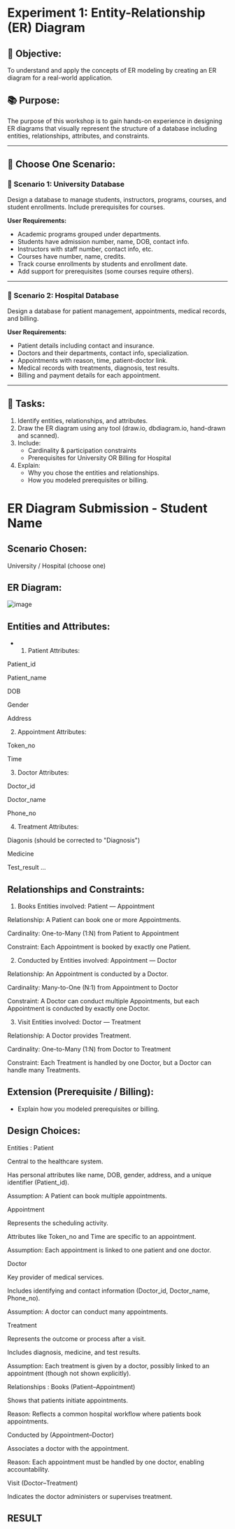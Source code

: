# Experiment 1: Entity-Relationship (ER) Diagram

## 🎯 Objective:
To understand and apply the concepts of ER modeling by creating an ER diagram for a real-world application.

## 📚 Purpose:
The purpose of this workshop is to gain hands-on experience in designing ER diagrams that visually represent the structure of a database including entities, relationships, attributes, and constraints.

---

## 🧪 Choose One Scenario:

### 🔹 Scenario 1: University Database
Design a database to manage students, instructors, programs, courses, and student enrollments. Include prerequisites for courses.

**User Requirements:**
- Academic programs grouped under departments.
- Students have admission number, name, DOB, contact info.
- Instructors with staff number, contact info, etc.
- Courses have number, name, credits.
- Track course enrollments by students and enrollment date.
- Add support for prerequisites (some courses require others).

---

### 🔹 Scenario 2: Hospital Database
Design a database for patient management, appointments, medical records, and billing.

**User Requirements:**
- Patient details including contact and insurance.
- Doctors and their departments, contact info, specialization.
- Appointments with reason, time, patient-doctor link.
- Medical records with treatments, diagnosis, test results.
- Billing and payment details for each appointment.

---

## 📝 Tasks:
1. Identify entities, relationships, and attributes.
2. Draw the ER diagram using any tool (draw.io, dbdiagram.io, hand-drawn and scanned).
3. Include:
   - Cardinality & participation constraints
   - Prerequisites for University OR Billing for Hospital
4. Explain:
   - Why you chose the entities and relationships.
   - How you modeled prerequisites or billing.

# ER Diagram Submission - Student Name

## Scenario Chosen:
University / Hospital (choose one)

## ER Diagram:
![image](https://github.com/user-attachments/assets/9acab1ff-2660-40ca-b8af-a1be2ec26b8c)


## Entities and Attributes:
- 1. Patient
Attributes:

Patient_id

Patient_name

DOB

Gender

Address

2. Appointment
Attributes:

Token_no

Time

3. Doctor
Attributes:

Doctor_id

Doctor_name

Phone_no

4. Treatment
Attributes:

Diagonis (should be corrected to "Diagnosis")

Medicine

Test_result
...

## Relationships and Constraints:
1. Books
Entities involved: Patient — Appointment

Relationship: A Patient can book one or more Appointments.

Cardinality: One-to-Many (1:N) from Patient to Appointment

Constraint: Each Appointment is booked by exactly one Patient.

2. Conducted by
Entities involved: Appointment — Doctor

Relationship: An Appointment is conducted by a Doctor.

Cardinality: Many-to-One (N:1) from Appointment to Doctor

Constraint: A Doctor can conduct multiple Appointments, but each Appointment is conducted by exactly one Doctor.

3. Visit
Entities involved: Doctor — Treatment

Relationship: A Doctor provides Treatment.

Cardinality: One-to-Many (1:N) from Doctor to Treatment

Constraint: Each Treatment is handled by one Doctor, but a Doctor can handle many Treatments.



## Extension (Prerequisite / Billing):
- Explain how you modeled prerequisites or billing.

## Design Choices:
Entities :
Patient

Central to the healthcare system.

Has personal attributes like name, DOB, gender, address, and a unique identifier (Patient_id).

Assumption: A Patient can book multiple appointments.

Appointment

Represents the scheduling activity.

Attributes like Token_no and Time are specific to an appointment.

Assumption: Each appointment is linked to one patient and one doctor.

Doctor

Key provider of medical services.

Includes identifying and contact information (Doctor_id, Doctor_name, Phone_no).

Assumption: A doctor can conduct many appointments.

Treatment

Represents the outcome or process after a visit.

Includes diagnosis, medicine, and test results.

Assumption: Each treatment is given by a doctor, possibly linked to an appointment (though not shown explicitly).

Relationships :
Books (Patient–Appointment)

Shows that patients initiate appointments.

Reason: Reflects a common hospital workflow where patients book appointments.

Conducted by (Appointment–Doctor)

Associates a doctor with the appointment.

Reason: Each appointment must be handled by one doctor, enabling accountability.

Visit (Doctor–Treatment)

Indicates the doctor administers or supervises treatment.



## RESULT
